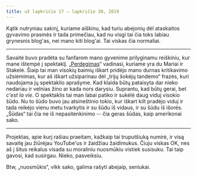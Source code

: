 ```yaml
---
title: už lapkričio 17 – lapkričio 30, 2019
---
```


Kątik nutryniau sakinį, kuriame aiškinu, kad turiu abejonių dėl
ataskaitos gyvavimo prasmės ir tada primečiau, kad nu visgi tai čia toks
labiau grynesnis blog'as, nei mano kiti blog'ai. Tai viskas čia
normaliai.

---

Savaitė buvo pradėta su fanfarom mano gyvenime prilyginamu reiškiniu,
kur mane ištempė į spektaklį. „[Perdegimas][]“ vadinasi, kuriame yra du
Mariai ir Stakelė. Šiaip tai man visokių baimių iškart pridėjo mano
durnas kritikavimo užsiėmimas, kur aš iškart užsiparinau dėl „trijų
šokėjų tandemo“ frazės, kuri naudojama jų spektaklio aprašyme. Kad
klaida būtų pataisyta dar nieko nedariau ir velnias žino ar kada nors
darysiu. Suprantu, kad būtų gerai, bet _c'est la vie_. O spektaklis tai
man labai patiko ir sukėlė daug viduj visokio šūdo. Nu to šūdo buvo jau
atsineštinio tokio, kur iškart kilt pradėjo viduj ir tada reikėjo vienu
metu tvarkytis ir su šūdu iš vidaus, ir su šūdu iš išorės. „Šūdas“ tai
čia ne iš nepasitenkinimo -- čia geras šūdas, kaip amerikonai sako.

[Perdegimas]: https://dramosteatras.lt/lt/spektaklis/perdegimas/

---

Projektas, apie kurį rašiau praeitam, kažkaip tai truputšiuką numirė, ir
visą savaitę jau žiūrėjau YouTube'us ir žaidžiau žaidimukus. Čiuju
viskas OK, nes aš į šitus reikalus visada su moraliniu nuosmūkiu vistiek
susisuku. Tai taip gavosi, kad susirgau. Nieko, pasveiksiu.

Btw, „nuosmūkis“, vlkk sako, galima rašyti abejaip, seniukai.

